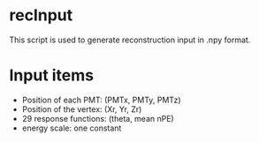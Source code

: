# recInput

This script is used to generate reconstruction input in .npy format. 

# Input items
* Position of each PMT: (PMTx, PMTy, PMTz)
* Position of the vertex: (Xr, Yr, Zr)
* 29 response functions: (theta, mean nPE)
* energy scale: one constant
